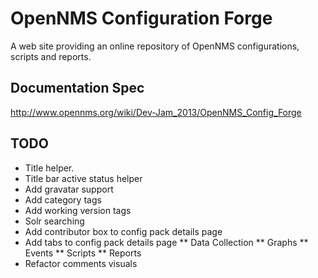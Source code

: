 # OpenNMS Configuration Forge

A web site providing an online repository of OpenNMS configurations, scripts and reports.

## Documentation Spec

http://www.opennms.org/wiki/Dev-Jam_2013/OpenNMS_Config_Forge

## TODO

* Title helper.
* Title bar active status helper
* Add gravatar support
* Add category tags
* Add working version tags
* Solr searching
* Add contributor box to config pack details page
* Add tabs to config pack details page
** Data Collection
** Graphs
** Events
** Scripts
** Reports
* Refactor comments visuals





